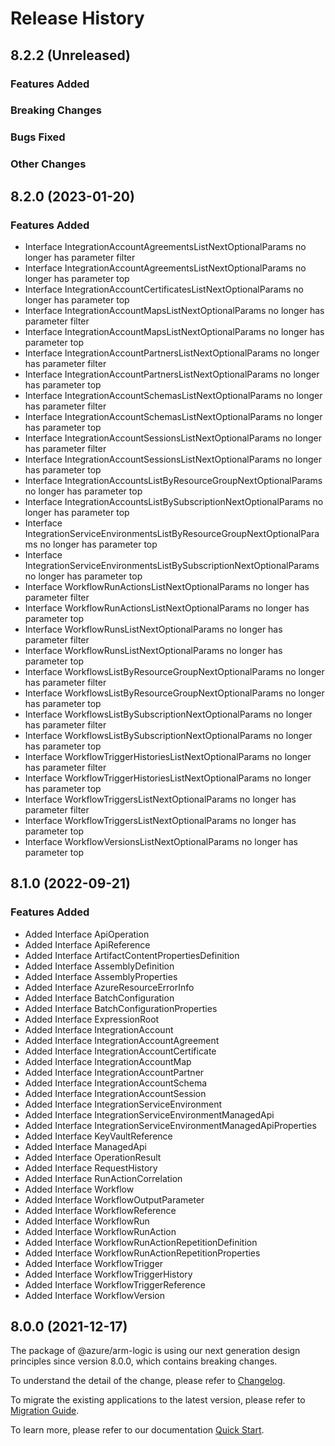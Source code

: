 # Release History

## 8.2.2 (Unreleased)

### Features Added

### Breaking Changes

### Bugs Fixed

### Other Changes

## 8.2.0 (2023-01-20)
    
### Features Added

  - Interface IntegrationAccountAgreementsListNextOptionalParams no longer has parameter filter
  - Interface IntegrationAccountAgreementsListNextOptionalParams no longer has parameter top
  - Interface IntegrationAccountCertificatesListNextOptionalParams no longer has parameter top
  - Interface IntegrationAccountMapsListNextOptionalParams no longer has parameter filter
  - Interface IntegrationAccountMapsListNextOptionalParams no longer has parameter top
  - Interface IntegrationAccountPartnersListNextOptionalParams no longer has parameter filter
  - Interface IntegrationAccountPartnersListNextOptionalParams no longer has parameter top
  - Interface IntegrationAccountSchemasListNextOptionalParams no longer has parameter filter
  - Interface IntegrationAccountSchemasListNextOptionalParams no longer has parameter top
  - Interface IntegrationAccountSessionsListNextOptionalParams no longer has parameter filter
  - Interface IntegrationAccountSessionsListNextOptionalParams no longer has parameter top
  - Interface IntegrationAccountsListByResourceGroupNextOptionalParams no longer has parameter top
  - Interface IntegrationAccountsListBySubscriptionNextOptionalParams no longer has parameter top
  - Interface IntegrationServiceEnvironmentsListByResourceGroupNextOptionalParams no longer has parameter top
  - Interface IntegrationServiceEnvironmentsListBySubscriptionNextOptionalParams no longer has parameter top
  - Interface WorkflowRunActionsListNextOptionalParams no longer has parameter filter
  - Interface WorkflowRunActionsListNextOptionalParams no longer has parameter top
  - Interface WorkflowRunsListNextOptionalParams no longer has parameter filter
  - Interface WorkflowRunsListNextOptionalParams no longer has parameter top
  - Interface WorkflowsListByResourceGroupNextOptionalParams no longer has parameter filter
  - Interface WorkflowsListByResourceGroupNextOptionalParams no longer has parameter top
  - Interface WorkflowsListBySubscriptionNextOptionalParams no longer has parameter filter
  - Interface WorkflowsListBySubscriptionNextOptionalParams no longer has parameter top
  - Interface WorkflowTriggerHistoriesListNextOptionalParams no longer has parameter filter
  - Interface WorkflowTriggerHistoriesListNextOptionalParams no longer has parameter top
  - Interface WorkflowTriggersListNextOptionalParams no longer has parameter filter
  - Interface WorkflowTriggersListNextOptionalParams no longer has parameter top
  - Interface WorkflowVersionsListNextOptionalParams no longer has parameter top
    
    
## 8.1.0 (2022-09-21)
    
### Features Added

  - Added Interface ApiOperation
  - Added Interface ApiReference
  - Added Interface ArtifactContentPropertiesDefinition
  - Added Interface AssemblyDefinition
  - Added Interface AssemblyProperties
  - Added Interface AzureResourceErrorInfo
  - Added Interface BatchConfiguration
  - Added Interface BatchConfigurationProperties
  - Added Interface ExpressionRoot
  - Added Interface IntegrationAccount
  - Added Interface IntegrationAccountAgreement
  - Added Interface IntegrationAccountCertificate
  - Added Interface IntegrationAccountMap
  - Added Interface IntegrationAccountPartner
  - Added Interface IntegrationAccountSchema
  - Added Interface IntegrationAccountSession
  - Added Interface IntegrationServiceEnvironment
  - Added Interface IntegrationServiceEnvironmentManagedApi
  - Added Interface IntegrationServiceEnvironmentManagedApiProperties
  - Added Interface KeyVaultReference
  - Added Interface ManagedApi
  - Added Interface OperationResult
  - Added Interface RequestHistory
  - Added Interface RunActionCorrelation
  - Added Interface Workflow
  - Added Interface WorkflowOutputParameter
  - Added Interface WorkflowReference
  - Added Interface WorkflowRun
  - Added Interface WorkflowRunAction
  - Added Interface WorkflowRunActionRepetitionDefinition
  - Added Interface WorkflowRunActionRepetitionProperties
  - Added Interface WorkflowTrigger
  - Added Interface WorkflowTriggerHistory
  - Added Interface WorkflowTriggerReference
  - Added Interface WorkflowVersion
    
    
## 8.0.0 (2021-12-17)

The package of @azure/arm-logic is using our next generation design principles since version 8.0.0, which contains breaking changes.

To understand the detail of the change, please refer to [Changelog](https://aka.ms/js-track2-changelog).

To migrate the existing applications to the latest version, please refer to [Migration Guide](https://aka.ms/js-track2-migration-guide).

To learn more, please refer to our documentation [Quick Start](https://aka.ms/azsdk/js/mgmt/quickstart ).
